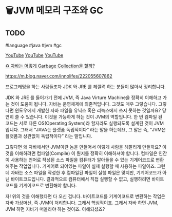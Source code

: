 # 🗑JVM 메모리 구조와 GC
## TODO
#language #java #jvm #gc

[YouTube](https://www.youtube.com/watch?v=UzaGOXKVhwU&list=WL&index=25&t=636s)
[YouTube](https://www.youtube.com/watch?v=vZRmCbl871I&list=WL&index=26&t=331s)
[YouTube](https://www.youtube.com/watch?v=Fe3TVCEJhzo)


[♻️ 자바는 어떻게 Garbage Collection을 할까?](https://parksb.github.io/article/2.html)






https://m.blog.naver.com/innolifes/222055607862

프로그래밍을 하는 사람들조차 JDK 와 JRE 를 헤깔려 하는 분들이 많아서 정리합니다. 
 
JDK 와 JRE 를 들어가기 전에 JVM, 즉 Java Virture Machine을 정확히 이해하고 가는 것이 도움이 됩니다. 자바는 운영체제에 의존적입니다. 그것도 매우 그렇습니다. 그렇다면 윈도우에서 개발한 자바 파일을 유닉스 혹은 리눅스에서 쓰지 못하는 것일까요? 당연히 쓸 수 있습니다. 이것을 가능하게 하는 것이 JVM의 역할입니다. 한 번 컴파일 된 코드는 서로 다른 OS(Operating System)라 할지라도 실행되도록 설계된 것이 JVM입니다. 그래서 “JAVA는 플랫폼 독립적이다” 라는 말을 하는데요, 그 말은 즉, “JVM은 플랫폼과 상관없이 독립적이다” 라는 말입니다.
 
그렇다면 왜 자바에서만 JVM이란 놈을 만들어서 이렇게 사람을 헤깔리게 만들까요? 이것을 이해하려면 컴파일(Compile) 이 뭔지를 정확히 이해하셔야 합니다. 컴파일은 인간이 사용하는 언어로 작성된 소스 파일을 컴퓨터가 알아들을 수 있는 기계어코드로 변환해주는 작업입니다. 기계어로 되어있는 파일이 실제 실행할 때 사용하는 파일이죠. 그런데 자바는 소스 파일을 작성한 후 컴파일된 파일이 실행 파일은 맞지만, 기계어코드가 아닌 바이트코드입니다. 결과적으로 컴퓨터에서 직접 실행할 수 없고, 실행하려면 바이트코드를 기계어코드로 변환해야 합니다. 
 
자! 위의 것을 이해했다면 다 오신 겁니다. 바이트코드를 기계어코드로 변환하는 작업은 자바 가상머신, 즉 JVM이 처리합니다. 그래서 핵심적이죠. 그래서 자바 하면 JVM, JVM 하면 자바가 떠올라야 하는 것이죠. 이해되셨죠? 

